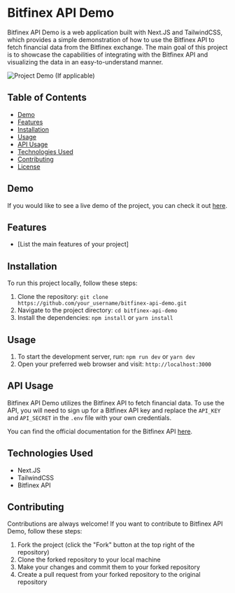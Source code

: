 # Bitfinex API Demo

Bitfinex API Demo is a web application built with Next.JS and TailwindCSS, which provides a simple demonstration of how to use the Bitfinex API to fetch financial data from the Bitfinex exchange. The main goal of this project is to showcase the capabilities of integrating with the Bitfinex API and visualizing the data in an easy-to-understand manner.

![Project Demo](url_to_project_demo.gif) (If applicable)

## Table of Contents

- [Demo](#demo)
- [Features](#features)
- [Installation](#installation)
- [Usage](#usage)
- [API Usage](#api-usage)
- [Technologies Used](#technologies-used)
- [Contributing](#contributing)
- [License](#license)

## Demo

If you would like to see a live demo of the project, you can check it out [here](https://bitfinex-api-demo.vercel.app/).

## Features

- [List the main features of your project]

## Installation

To run this project locally, follow these steps:

1. Clone the repository: `git clone https://github.com/your_username/bitfinex-api-demo.git`
2. Navigate to the project directory: `cd bitfinex-api-demo`
3. Install the dependencies: `npm install` or `yarn install`

## Usage

1. To start the development server, run: `npm run dev` or `yarn dev`
2. Open your preferred web browser and visit: `http://localhost:3000`

## API Usage

Bitfinex API Demo utilizes the Bitfinex API to fetch financial data. To use the API, you will need to sign up for a Bitfinex API key and replace the `API_KEY` and `API_SECRET` in the `.env` file with your own credentials.

You can find the official documentation for the Bitfinex API [here](https://docs.bitfinex.com/reference/rest-public-tickers).

## Technologies Used

- Next.JS
- TailwindCSS
- Bitfinex API

## Contributing

Contributions are always welcome! If you want to contribute to Bitfinex API Demo, follow these steps:

1. Fork the project (click the "Fork" button at the top right of the repository)
2. Clone the forked repository to your local machine
3. Make your changes and commit them to your forked repository
4. Create a pull request from your forked repository to the original repository
